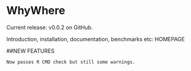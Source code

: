 # WhyWhere

Current release: v0.0.2 on GitHub.

Introduction, installation, documentation, benchmarks etc: HOMEPAGE

##NEW FEATURES

    Now passes R CMD check but still some warnings.